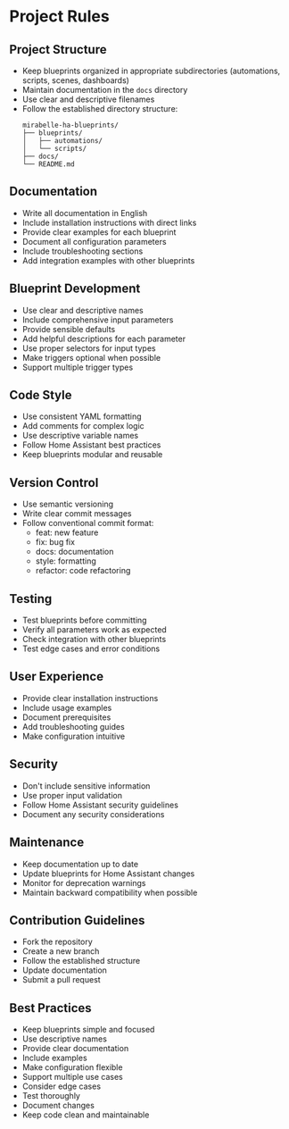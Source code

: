 # Project Rules

## Project Structure
- Keep blueprints organized in appropriate subdirectories (automations, scripts, scenes, dashboards)
- Maintain documentation in the `docs` directory
- Use clear and descriptive filenames
- Follow the established directory structure:
  ```
  mirabelle-ha-blueprints/
  ├── blueprints/
  │   ├── automations/
  │   └── scripts/
  ├── docs/
  └── README.md
  ```

## Documentation
- Write all documentation in English
- Include installation instructions with direct links
- Provide clear examples for each blueprint
- Document all configuration parameters
- Include troubleshooting sections
- Add integration examples with other blueprints

## Blueprint Development
- Use clear and descriptive names
- Include comprehensive input parameters
- Provide sensible defaults
- Add helpful descriptions for each parameter
- Use proper selectors for input types
- Make triggers optional when possible
- Support multiple trigger types

## Code Style
- Use consistent YAML formatting
- Add comments for complex logic
- Use descriptive variable names
- Follow Home Assistant best practices
- Keep blueprints modular and reusable

## Version Control
- Use semantic versioning
- Write clear commit messages
- Follow conventional commit format:
  - feat: new feature
  - fix: bug fix
  - docs: documentation
  - style: formatting
  - refactor: code refactoring

## Testing
- Test blueprints before committing
- Verify all parameters work as expected
- Check integration with other blueprints
- Test edge cases and error conditions

## User Experience
- Provide clear installation instructions
- Include usage examples
- Document prerequisites
- Add troubleshooting guides
- Make configuration intuitive

## Security
- Don't include sensitive information
- Use proper input validation
- Follow Home Assistant security guidelines
- Document any security considerations

## Maintenance
- Keep documentation up to date
- Update blueprints for Home Assistant changes
- Monitor for deprecation warnings
- Maintain backward compatibility when possible

## Contribution Guidelines
- Fork the repository
- Create a new branch
- Follow the established structure
- Update documentation
- Submit a pull request

## Best Practices
- Keep blueprints simple and focused
- Use descriptive names
- Provide clear documentation
- Include examples
- Make configuration flexible
- Support multiple use cases
- Consider edge cases
- Test thoroughly
- Document changes
- Keep code clean and maintainable 